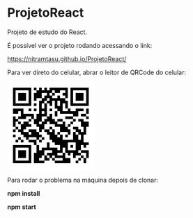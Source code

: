 # ProjetoReact
Projeto de estudo do React.

É possível ver o projeto rodando acessando o link:

https://nitramtasu.github.io/ProjetoReact/

Para ver direto do celular, abrar o leitor de QRCode do celular:

![alt text](https://github.com/NitramTasu/ProjetoReact/blob/master/projeto-react/ReactQRcode.png)

Para rodar o problema na máquina depois de clonar:

**npm install**

**npm start**
